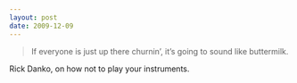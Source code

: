 ```yaml
---
layout: post
date: 2009-12-09
---  
```


>If everyone is just up there churnin’, it’s going to sound like buttermilk.

Rick Danko, on how not to play your instruments.
